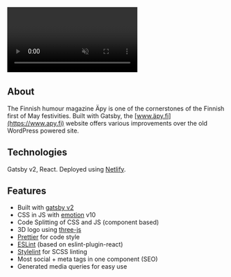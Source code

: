 <div class="markdown-video">
  <video autoplay muted>
    <source src="videos/apy-fi.webm" type='video/webm' />
    <source src="videos/apy-fi.mp4" type='video/mp4' />
    <img src="images/apy-fi.png" title="Your browser does not support the <video> tag">
  </video>
</div>

## About 
The Finnish humour magazine Äpy is one of the cornerstones of the Finnish first of May festivities. Built with Gatsby, the [www.äpy.fi](https://www.apy.fi) website offers various improvements over the old WordPress powered site.

## Technologies
Gatsby v2, React. Deployed using [Netlify](https://www.netlify.com/).

## Features
- Built with [gatsby v2](https://www.gatsbyjs.org/)
- CSS in JS with [emotion](https://emotion.sh/docs/introduction) v10
- Code Splitting of CSS and JS (component based)
- 3D logo using [three-js](https://threejs.org/)
- [Prettier](https://prettier.io/) for code style
- [ESLint](https://eslint.org/) (based on eslint-plugin-react)
- [Stylelint](https://stylelint.io/) for SCSS linting
- Most social + meta tags in one component (SEO)
- Generated media queries for easy use
